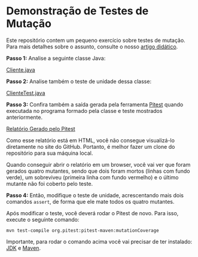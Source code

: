 # Demonstração de Testes de Mutação

Este repositório contem um pequeno exercício sobre testes de mutação. Para mais detalhes sobre o assunto, consulte o nosso [artigo didático](https://engsoftmoderna.info/artigos/testes-mutacao.html).

**Passo 1:** Analise a seguinte classe Java:

[Cliente.java](https://github.com/mtov/demo-mutacao/blob/main/src/main/java/com/example/Cliente.java)

**Passo 2:**  Analise também o teste de unidade dessa classe:

[ClienteTest.java](https://github.com/mtov/demo-mutacao/blob/main/src/test/java/com/example/ClienteTest.java)

**Passo 3:**  Confira também a saída gerada pela ferramenta [Pitest](https://pitest.org/) quando executada no programa formado pela classe e teste mostrados anteriormente.

[Relatório Gerado pelo Pitest](https://github.com/mtov/demo-mutacao/blob/main/target/pit-reports/index.html)

Como esse relatório está em HTML, você não consegue visualizá-lo diretamente no site do GitHub. Portanto, é melhor fazer um clone do repositório para sua máquina local.

Quando conseguir abrir o relatório em um browser, você vai ver que foram gerados quatro mutantes, sendo que dois foram mortos (linhas com fundo verde), um sobreviveu (primeira linha com fundo vermelho) e o último mutante não foi coberto pelo teste.


**Passo 4:**  Então, modifique o teste de unidade, acrescentando mais dois comandos `assert`, de forma que ele mate todos os quatro mutantes.

Após modificar o teste, você deverá rodar o Pitest de novo. Para isso, execute o seguinte comando:

`mvn test-compile org.pitest:pitest-maven:mutationCoverage`

Importante, para rodar o comando acima você vai precisar de ter instalado: [JDK](https://www.oracle.com/br/java/technologies/downloads/) e [Maven](download).
